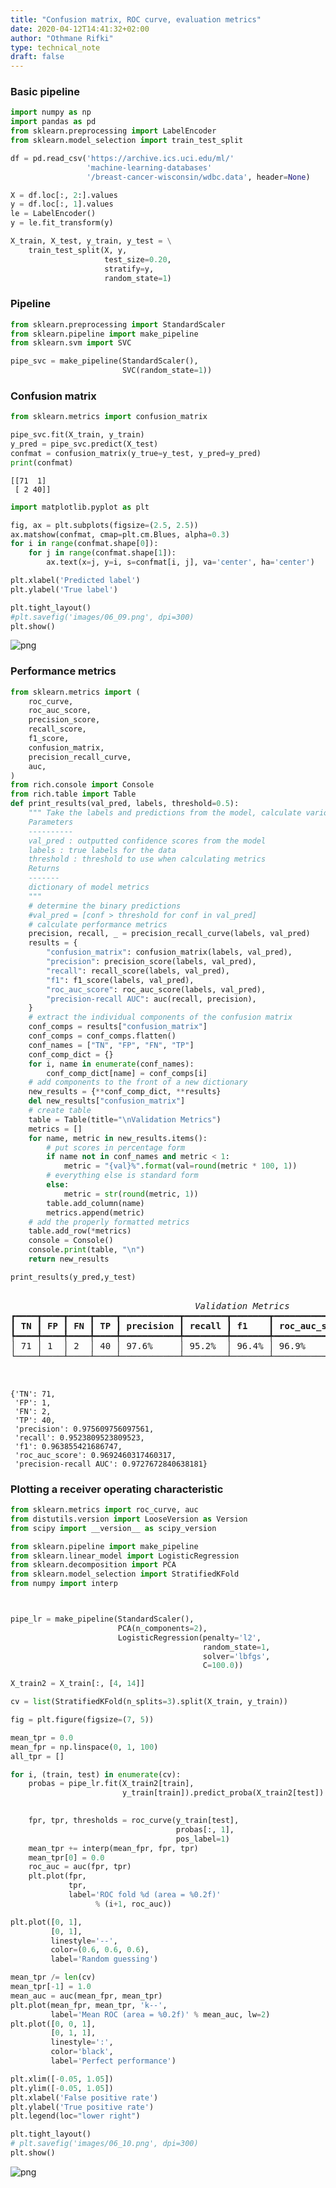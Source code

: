 ```yaml
---
title: "Confusion matrix, ROC curve, evaluation metrics"
date: 2020-04-12T14:41:32+02:00
author: "Othmane Rifki"
type: technical_note
draft: false
---
```

### Basic pipeline


```python
import numpy as np
import pandas as pd
from sklearn.preprocessing import LabelEncoder
from sklearn.model_selection import train_test_split

df = pd.read_csv('https://archive.ics.uci.edu/ml/'
                 'machine-learning-databases'
                 '/breast-cancer-wisconsin/wdbc.data', header=None)

X = df.loc[:, 2:].values
y = df.loc[:, 1].values
le = LabelEncoder()
y = le.fit_transform(y)

X_train, X_test, y_train, y_test = \
    train_test_split(X, y, 
                     test_size=0.20,
                     stratify=y,
                     random_state=1)

```

### Pipeline


```python
from sklearn.preprocessing import StandardScaler
from sklearn.pipeline import make_pipeline
from sklearn.svm import SVC

pipe_svc = make_pipeline(StandardScaler(),
                         SVC(random_state=1))
```

### Confusion matrix


```python
from sklearn.metrics import confusion_matrix

pipe_svc.fit(X_train, y_train)
y_pred = pipe_svc.predict(X_test)
confmat = confusion_matrix(y_true=y_test, y_pred=y_pred)
print(confmat)
```

    [[71  1]
     [ 2 40]]



```python
import matplotlib.pyplot as plt

fig, ax = plt.subplots(figsize=(2.5, 2.5))
ax.matshow(confmat, cmap=plt.cm.Blues, alpha=0.3)
for i in range(confmat.shape[0]):
    for j in range(confmat.shape[1]):
        ax.text(x=j, y=i, s=confmat[i, j], va='center', ha='center')

plt.xlabel('Predicted label')
plt.ylabel('True label')

plt.tight_layout()
#plt.savefig('images/06_09.png', dpi=300)
plt.show()
```


![png](evaluation_metrics_7_0.png)


### Performance metrics


```python
from sklearn.metrics import (
    roc_curve,
    roc_auc_score,
    precision_score,
    recall_score,
    f1_score,
    confusion_matrix,
    precision_recall_curve,
    auc,
)
from rich.console import Console
from rich.table import Table
def print_results(val_pred, labels, threshold=0.5):
    """ Take the labels and predictions from the model, calculate various metrics and out results in a table
    Parameters
    ----------
    val_pred : outputted confidence scores from the model
    labels : true labels for the data
    threshold : threshold to use when calculating metrics
    Returns
    -------
    dictionary of model metrics
    """
    # determine the binary predictions
    #val_pred = [conf > threshold for conf in val_pred]
    # calculate performance metrics
    precision, recall, _ = precision_recall_curve(labels, val_pred)
    results = {
        "confusion_matrix": confusion_matrix(labels, val_pred),
        "precision": precision_score(labels, val_pred),
        "recall": recall_score(labels, val_pred),
        "f1": f1_score(labels, val_pred),
        "roc_auc_score": roc_auc_score(labels, val_pred),
        "precision-recall AUC": auc(recall, precision),
    }
    # extract the individual components of the confusion matrix
    conf_comps = results["confusion_matrix"]
    conf_comps = conf_comps.flatten()
    conf_names = ["TN", "FP", "FN", "TP"]
    conf_comp_dict = {}
    for i, name in enumerate(conf_names):
        conf_comp_dict[name] = conf_comps[i]
    # add components to the front of a new dictionary
    new_results = {**conf_comp_dict, **results}
    del new_results["confusion_matrix"]
    # create table
    table = Table(title="\nValidation Metrics")
    metrics = []
    for name, metric in new_results.items():
        # put scores in percentage form
        if name not in conf_names and metric < 1:
            metric = "{val}%".format(val=round(metric * 100, 1))
        # everything else is standard form
        else:
            metric = str(round(metric, 1))
        table.add_column(name)
        metrics.append(metric)
    # add the properly formatted metrics
    table.add_row(*metrics)
    console = Console()
    console.print(table, "\n")
    return new_results
```


```python
print_results(y_pred,y_test)
```


<pre style="white-space:pre;overflow-x:auto;line-height:normal;font-family:Menlo,'DejaVu Sans Mono',consolas,'Courier New',monospace"><span style="font-style: italic">                                                                                         </span>
<span style="font-style: italic">                                   Validation Metrics                                    </span>
┏━━━━┳━━━━┳━━━━┳━━━━┳━━━━━━━━━━━┳━━━━━━━━┳━━━━━━━┳━━━━━━━━━━━━━━━┳━━━━━━━━━━━━━━━━━━━━━━┓
┃<span style="font-weight: bold"> TN </span>┃<span style="font-weight: bold"> FP </span>┃<span style="font-weight: bold"> FN </span>┃<span style="font-weight: bold"> TP </span>┃<span style="font-weight: bold"> precision </span>┃<span style="font-weight: bold"> recall </span>┃<span style="font-weight: bold"> f1    </span>┃<span style="font-weight: bold"> roc_auc_score </span>┃<span style="font-weight: bold"> precision-recall AUC </span>┃
┡━━━━╇━━━━╇━━━━╇━━━━╇━━━━━━━━━━━╇━━━━━━━━╇━━━━━━━╇━━━━━━━━━━━━━━━╇━━━━━━━━━━━━━━━━━━━━━━┩
│ 71 │ 1  │ 2  │ 40 │ 97.6%     │ 95.2%  │ 96.4% │ 96.9%         │ 97.3%                │
└────┴────┴────┴────┴───────────┴────────┴───────┴───────────────┴──────────────────────┘


</pre>






    {'TN': 71,
     'FP': 1,
     'FN': 2,
     'TP': 40,
     'precision': 0.975609756097561,
     'recall': 0.9523809523809523,
     'f1': 0.963855421686747,
     'roc_auc_score': 0.9692460317460317,
     'precision-recall AUC': 0.9727672840638181}



### Plotting a receiver operating characteristic


```python
from sklearn.metrics import roc_curve, auc
from distutils.version import LooseVersion as Version
from scipy import __version__ as scipy_version

from sklearn.pipeline import make_pipeline
from sklearn.linear_model import LogisticRegression
from sklearn.decomposition import PCA
from sklearn.model_selection import StratifiedKFold
from numpy import interp



pipe_lr = make_pipeline(StandardScaler(),
                        PCA(n_components=2),
                        LogisticRegression(penalty='l2', 
                                           random_state=1,
                                           solver='lbfgs',
                                           C=100.0))

X_train2 = X_train[:, [4, 14]]

cv = list(StratifiedKFold(n_splits=3).split(X_train, y_train))

fig = plt.figure(figsize=(7, 5))

mean_tpr = 0.0
mean_fpr = np.linspace(0, 1, 100)
all_tpr = []

for i, (train, test) in enumerate(cv):
    probas = pipe_lr.fit(X_train2[train],
                         y_train[train]).predict_proba(X_train2[test])
    

    fpr, tpr, thresholds = roc_curve(y_train[test],
                                     probas[:, 1],
                                     pos_label=1)
    mean_tpr += interp(mean_fpr, fpr, tpr)
    mean_tpr[0] = 0.0
    roc_auc = auc(fpr, tpr)
    plt.plot(fpr,
             tpr,
             label='ROC fold %d (area = %0.2f)'
                   % (i+1, roc_auc))

plt.plot([0, 1],
         [0, 1],
         linestyle='--',
         color=(0.6, 0.6, 0.6),
         label='Random guessing')

mean_tpr /= len(cv)
mean_tpr[-1] = 1.0
mean_auc = auc(mean_fpr, mean_tpr)
plt.plot(mean_fpr, mean_tpr, 'k--',
         label='Mean ROC (area = %0.2f)' % mean_auc, lw=2)
plt.plot([0, 0, 1],
         [0, 1, 1],
         linestyle=':',
         color='black',
         label='Perfect performance')

plt.xlim([-0.05, 1.05])
plt.ylim([-0.05, 1.05])
plt.xlabel('False positive rate')
plt.ylabel('True positive rate')
plt.legend(loc="lower right")

plt.tight_layout()
# plt.savefig('images/06_10.png', dpi=300)
plt.show()
```


![png](evaluation_metrics_12_0.png)



```python

```
